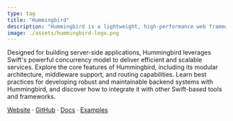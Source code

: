 ```yaml
---
type: tag
title: "Hummingbird"
description: "Hummingbird is a lightweight, high-performance web framework written in Swift."
image: ./assets/hummingbird-logo.png
---
```


Designed for building server-side applications, Hummingbird leverages Swift's powerful concurrency model to deliver efficient and scalable services. Explore the core features of Hummingbird, including its modular architecture, middleware support, and routing capabilities. Learn best practices for developing robust and maintainable backend systems with Hummingbird, and discover how to integrate it with other Swift-based tools and frameworks.

[Website](https://hummingbird.codes) &middot; [GitHub](https://github.com/hummingbird-project/hummingbird) &middot; [Docs](https://docs.hummingbird.codes/2.0/documentation/hummingbird/) &middot; [Examples](https://github.com/hummingbird-project/hummingbird-examples)


